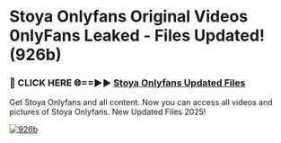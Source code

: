 # Stoya Onlyfans Original Videos 0nlyFans Leaked - Files Updated! (926b)

<h3>🔴 CLICK HERE 🌐==►► <a href="https://tinyurl.com/ehrbuxhb" rel="nofollow">Stoya Onlyfans Updated Files</a></h3>

Get Stoya Onlyfans and all content. Now you can access all videos and pictures of Stoya Onlyfans. New Updated Files 2025!

[![926b](https://i.imgur.com/lVYEuWS.gif)](https://tinyurl.com/ehrbuxhb)
